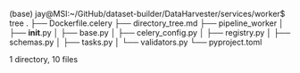 (base) jay@MSI:~/GitHub/dataset-builder/DataHarvester/services/worker$ tree
.
├── Dockerfile.celery
├── directory_tree.md
├── pipeline_worker
│   ├── __init__.py
│   ├── base.py
│   ├── celery_config.py
│   ├── registry.py
│   ├── schemas.py
│   ├── tasks.py
│   └── validators.py
└── pyproject.toml

1 directory, 10 files